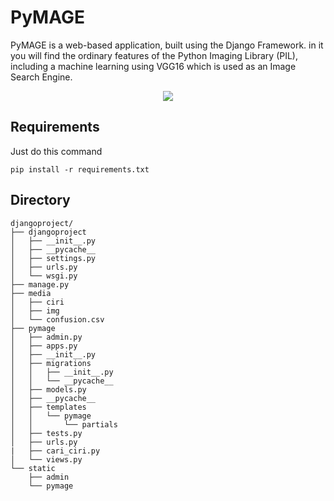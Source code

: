 # PyMAGE
PyMAGE is a web-based application, built using the Django Framework. in it you will find the ordinary features of the Python Imaging Library (PIL), including a machine learning using VGG16 which is used as an Image Search Engine.

<p align="center">
	<a name="top" href="https://github.com/anwareset/djangoproject"><img src="https://raw.githubusercontent.com/anwareset/djangoproject/master/hasilPerformaAkhir.png"></a>
</p>

## Requirements
Just do this command
```text
pip install -r requirements.txt
```

## Directory
```text
djangoproject/
├── djangoproject
│   ├── __init__.py
│   ├── __pycache__
│   ├── settings.py
│   ├── urls.py
│   └── wsgi.py
├── manage.py
├── media
│   ├── ciri
│   ├── img
│   └── confusion.csv
├── pymage
│   ├── admin.py
│   ├── apps.py
│   ├── __init__.py
│   ├── migrations
│   │   ├── __init__.py
│   │   └── __pycache__
│   ├── models.py
│   ├── __pycache__
│   ├── templates
│   │   └── pymage
│   │       └── partials
│   ├── tests.py
│   ├── urls.py
|   ├── cari_ciri.py
│   └── views.py
└── static
    ├── admin
    └── pymage

```
